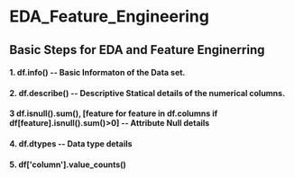 # EDA_Feature_Engineering

## Basic Steps for EDA and Feature Enginerring 

#### 1. df.info() -- Basic Informaton of the Data set.
#### 2. df.describe() -- Descriptive Statical details of the numerical columns.
#### 3 df.isnull().sum(), [feature for feature in df.columns if df[feature].isnull().sum()>0] -- Attribute Null details
#### 4. df.dtypes -- Data type details
#### 5. df['column'].value_counts()
